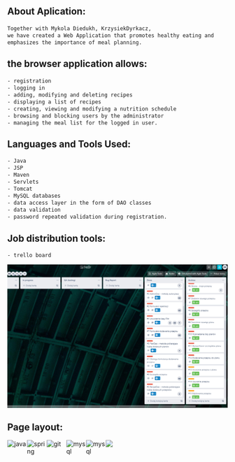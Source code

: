 ## About Aplication:

````
Together with Mykola Diedukh, KrzysiekDyrkacz, 
we have created a Web Application that promotes healthy eating and emphasizes the importance of meal planning.
````
## the browser application allows:

````
- registration
- logging in
- adding, modifying and deleting recipes
- displaying a list of recipes
- creating, viewing and modifying a nutrition schedule
- browsing and blocking users by the administrator
- managing the meal list for the logged in user.
````
## Languages and Tools Used:

````
- Java
- JSP
- Maven 
- Servlets
- Tomcat
- MySQL databases
- data access layer in the form of DAO classes
- data validation
- password repeated validation during registration.
````
## Job distribution tools:

````
- trello board
````
![Screenshot](readme-img/trello.png)

## Page layout:


<img align="left" src="https://devicons.github.io/devicon/devicon.git/icons/java/java-original-wordmark.svg" alt="java" width="45"/>
<img align="left" src="https://www.vectorlogo.zone/logos/springio/springio-icon.svg" alt="spring" width="45"/>
<img align="left" src="https://www.vectorlogo.zone/logos/git-scm/git-scm-icon.svg" alt="git" width="45"/>
<img align="left" src="https://devicons.github.io/devicon/devicon.git/icons/mysql/mysql-original-wordmark.svg" alt="mysql" width="45"/> 
<img align="left" src="https://avatars3.githubusercontent.com/u/348262?s=200&v=4" alt="mysql" width="45"/> 
<img align="left" src="https://avatars2.githubusercontent.com/u/7658037?s=200&v=4" width="45"/> 

